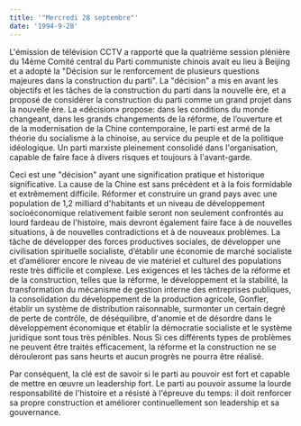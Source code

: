 ```yaml
---
title: '"Mercredi 28 septembre"'
date: '1994-9-28'
---
```


L'émission de télévision CCTV a rapporté que la quatrième session plénière du 14ème Comité central du Parti communiste chinois avait eu lieu à Beijing et a adopté la "Décision sur le renforcement de plusieurs questions majeures dans la construction du parti". La "décision" a mis en avant les objectifs et les tâches de la construction du parti dans la nouvelle ère, et a proposé de considérer la construction du parti comme un grand projet dans la nouvelle ère. La «décision» propose: dans les conditions du monde changeant, dans les grands changements de la réforme, de l’ouverture et de la modernisation de la Chine contemporaine, le parti est armé de la théorie du socialisme à la chinoise, au service du peuple et de la politique idéologique. Un parti marxiste pleinement consolidé dans l'organisation, capable de faire face à divers risques et toujours à l'avant-garde.

Ceci est une "décision" ayant une signification pratique et historique significative. La cause de la Chine est sans précédent et à la fois formidable et extrêmement difficile. Réformer et construire un grand pays avec une population de 1,2 milliard d'habitants et un niveau de développement socioéconomique relativement faible seront non seulement confrontés au lourd fardeau de l'histoire, mais devront également faire face à de nouvelles situations, à de nouvelles contradictions et à de nouveaux problèmes. La tâche de développer des forces productives sociales, de développer une civilisation spirituelle socialiste, d’établir une économie de marché socialiste et d’améliorer encore le niveau de vie matériel et culturel des populations reste très difficile et complexe. Les exigences et les tâches de la réforme et de la construction, telles que la réforme, le développement et la stabilité, la transformation du mécanisme de gestion interne des entreprises publiques, la consolidation du développement de la production agricole, Gonfler, établir un système de distribution raisonnable, surmonter un certain degré de perte de contrôle, de déséquilibre, d'anomie et de désordre dans le développement économique et établir la démocratie socialiste et le système juridique sont tous très pénibles. Nous Si ces différents types de problèmes ne peuvent être traités efficacement, la réforme et la construction ne se dérouleront pas sans heurts et aucun progrès ne pourra être réalisé.

Par conséquent, la clé est de savoir si le parti au pouvoir est fort et capable de mettre en œuvre un leadership fort. Le parti au pouvoir assume la lourde responsabilité de l'histoire et a résisté à l'épreuve du temps: il doit renforcer sa propre construction et améliorer continuellement son leadership et sa gouvernance.

